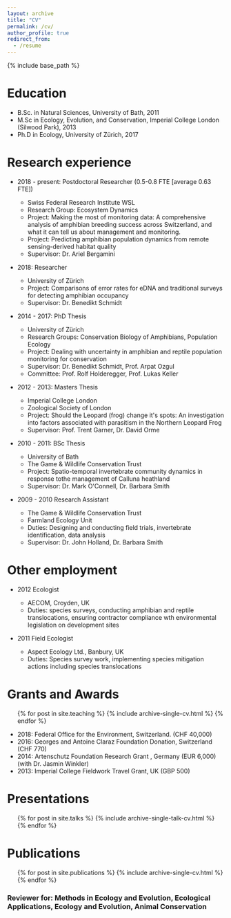 ```yaml
---
layout: archive
title: "CV"
permalink: /cv/
author_profile: true
redirect_from:
  - /resume
---
```


{% include base_path %}

Education
======
* B.Sc. in Natural Sciences, University of Bath, 2011
* M.Sc in Ecology, Evolution, and Conservation, Imperial College London (Silwood Park), 2013
* Ph.D in Ecology, University of Zürich, 2017

Research experience
======
* 2018 - present: Postdoctoral Researcher (0.5-0.8 FTE [average 0.63 FTE])
  * Swiss Federal Research Institute WSL
  * Research Group: Ecosystem Dynamics
  * Project: Making the most of monitoring data: A comprehensive analysis of amphibian breeding success across Switzerland, and what it can tell us about management and monitoring. 
  * Project: Predicting amphibian population dynamics from remote sensing-derived habitat quality
  * Supervisor: Dr. Ariel Bergamini


* 2018: Researcher
  * University of Zürich
  * Project: Comparisons of error rates for eDNA and traditional surveys for detecting amphibian occupancy
  * Supervisor: Dr. Benedikt Schmidt


* 2014 - 2017: PhD Thesis
  * University of Zürich
  * Research Groups: Conservation Biology of Amphibians, Population Ecology 
  * Project: Dealing with uncertainty in amphibian and reptile population monitoring for conservation
  * Supervisor: Dr. Benedikt Schmidt, Prof. Arpat Ozgul
  * Committee: Prof. Rolf Holderegger, Prof. Lukas Keller
  
  
 * 2012 - 2013: Masters Thesis
   * Imperial College London
   * Zoological Society of London
   * Project: Should the Leopard (frog) change it's spots: An investigation into factors associated with parasitism in the Northern Leopard Frog
   * Supervisor: Prof. Trent Garner, Dr. David Orme


 * 2010 - 2011: BSc Thesis
   * University of Bath
   * The Game & Wildlife Conservation Trust
   * Project: Spatio-temporal invertebrate community dynamics in response tothe management of Calluna heathland
   * Supervisor: Dr. Mark O'Connell, Dr. Barbara Smith


 * 2009 - 2010 Research Assistant
   * The Game & Wildlife Conservation Trust
   * Farmland Ecology Unit
   * Duties: Designing and conducting field trials, invertebrate identification, data analysis
   * Supervisor: Dr. John Holland, Dr. Barbara Smith
   
Other employment
======
 * 2012 Ecologist
   * AECOM, Croyden, UK
   * Duties: species surveys, conducting amphibian and reptile translocations, ensuring contractor compliance wth environmental legislation on development sites
   
 * 2011 Field Ecologist
   * Aspect Ecology Ltd., Banbury, UK
   * Duties: Species survey work, implementing species mitigation actions including species translocations

 
Grants and Awards
======
  <ul>{% for post in site.teaching %}
    {% include archive-single-cv.html %}
  {% endfor %}</ul>
  
* 2018: Federal Office for the Environment, Switzerland. (CHF 40,000) 
* 2016: Georges and Antoine Claraz Foundation Donation, Switzerland (CHF 770)
* 2014: Artenschutz Foundation Research Grant , Germany (EUR 6,000)(with Dr. Jasmin Winkler)
* 2013: Imperial College Fieldwork Travel Grant, UK (GBP 500)


Presentations
======
  <ul>{% for post in site.talks %}
    {% include archive-single-talk-cv.html %}
  {% endfor %}</ul>
  
Publications
======
  <ul>{% for post in site.publications %}
    {% include archive-single-cv.html %}
  {% endfor %}</ul>
 
### Reviewer for: Methods in Ecology and Evolution, Ecological Applications, Ecology and Evolution, Animal Conservation
 


